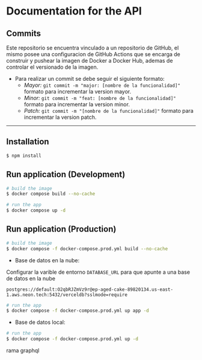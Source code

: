 # Documentation for the API

## Commits

Este repositorio se encuentra vinculado a un repositorio de GitHub, el mismo posee una configuracion de GitHub Actions que se encarga de construir y pushear la imagen de Docker a Docker Hub, ademas de controlar el versionado de la imagen.

- Para realizar un commit se debe seguir el siguiente formato:
  - *Mayor:* `git commit -m "major: [nombre de la funcionalidad]"` formato para incrementar la version mayor.
  - *Minor:* `git commit -m "feat: [nombre de la funcionalidad]"` formato para incrementar la version minor.
  - *Patch:* `git commit -m "[nombre de la funcionalidad]"` formato para incrementar la version patch.

---

## Installation

```bash
$ npm install
```

## Run application (Development)

```bash
# build the image
$ docker compose build --no-cache

# run the app
$ docker compose up -d
```

## Run application (Production)

```bash
# build the image
$ docker compose -f docker-compose.prod.yml build --no-cache
```

- Base de datos en la nube: 

Configurar la varible de entorno `DATABASE_URL` para que apunte a una base de datos en la nube

`postgres://default:O2qbRJZmVz9r@ep-aged-cake-89820134.us-east-1.aws.neon.tech:5432/verceldb?sslmode=require`

```bash
# run the app
$ docker compose -f docker-compose.prod.yml up app -d
```

- Base de datos local:

```bash
# run the app
$ docker compose -f docker-compose.prod.yml up -d 
``` 
rama graphql